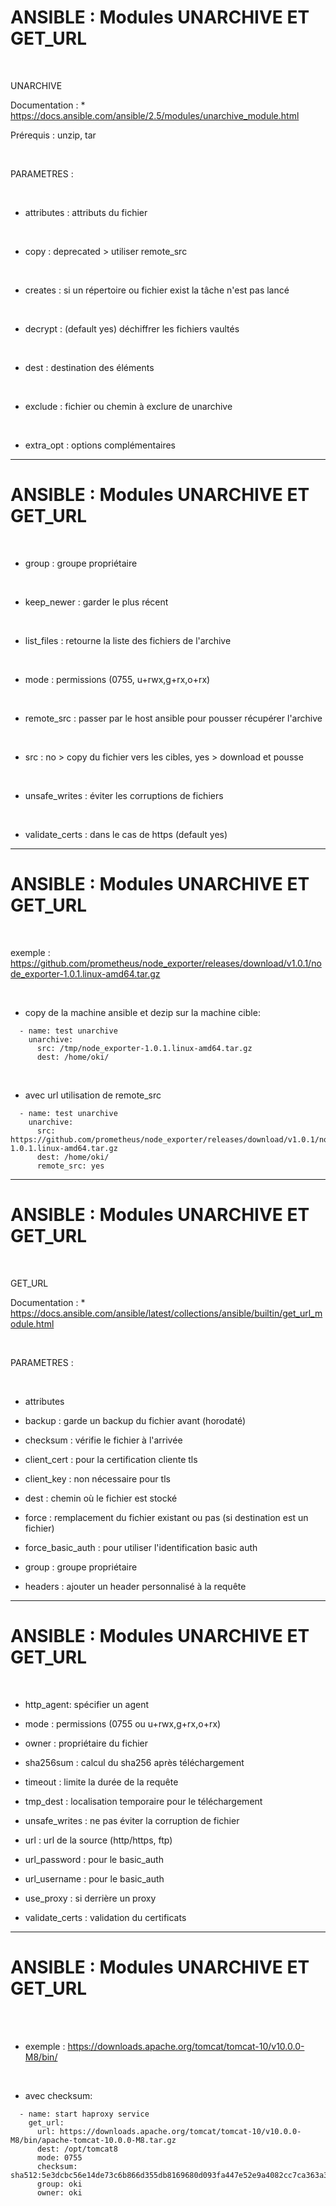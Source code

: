 

# ANSIBLE : Modules UNARCHIVE ET GET_URL


<br>

UNARCHIVE

Documentation : 
	* https://docs.ansible.com/ansible/2.5/modules/unarchive_module.html

Prérequis : unzip, tar

<br>

PARAMETRES :

<br>

* attributes : attributs du fichier

<br>

* copy : deprecated > utiliser remote_src

<br>

* creates : si un répertoire ou fichier exist la tâche n'est pas lancé

<br>

* decrypt : (default yes) déchiffrer les fichiers vaultés

<br>

* dest : destination des éléments

<br>

* exclude : fichier ou chemin à exclure de unarchive

<br>

* extra_opt : options complémentaires

---------------------------------------------------------------------------------------------


# ANSIBLE : Modules UNARCHIVE ET GET_URL


<br>

* group : groupe propriétaire

<br>

* keep_newer : garder le plus récent

<br>

* list_files : retourne la liste des fichiers de l'archive

<br>

* mode : permissions (0755, u+rwx,g+rx,o+rx)

<br>

* remote_src : passer par le host ansible pour pousser récupérer l'archive 

<br>

* src : no > copy du fichier vers les cibles, yes > download et pousse

<br>

* unsafe_writes : éviter les corruptions de fichiers

<br>

* validate_certs : dans le cas de https (default yes) 

---------------------------------------------------------------------------------------------


# ANSIBLE : Modules UNARCHIVE ET GET_URL


<br>


exemple : https://github.com/prometheus/node_exporter/releases/download/v1.0.1/node_exporter-1.0.1.linux-amd64.tar.gz

<br>

* copy de la machine ansible et dezip sur la machine cible:

```
  - name: test unarchive
    unarchive:
      src: /tmp/node_exporter-1.0.1.linux-amd64.tar.gz
      dest: /home/oki/
```

<br>

* avec url utilisation de remote_src

```
  - name: test unarchive
    unarchive:
      src: https://github.com/prometheus/node_exporter/releases/download/v1.0.1/node_exporter-1.0.1.linux-amd64.tar.gz
      dest: /home/oki/
      remote_src: yes
```

---------------------------------------------------------------------------------------------


# ANSIBLE : Modules UNARCHIVE ET GET_URL


<br>

GET_URL

Documentation : 
	* https://docs.ansible.com/ansible/latest/collections/ansible/builtin/get_url_module.html

<br>

PARAMETRES :

<br>

* attributes

* backup : garde un backup du fichier avant (horodaté)

* checksum : vérifie le fichier à l'arrivée

* client_cert : pour la certification cliente tls

* client_key : non nécessaire pour tls

* dest : chemin où le fichier est stocké

* force : remplacement du fichier existant ou pas (si destination est un fichier)

* force_basic_auth : pour utiliser l'identification basic auth

* group : groupe propriétaire

* headers : ajouter un header personnalisé à la requête

---------------------------------------------------------------------------------------------


# ANSIBLE : Modules UNARCHIVE ET GET_URL


<br>

* http_agent: spécifier un agent

* mode : permissions (0755 ou u+rwx,g+rx,o+rx)

* owner : propriétaire du fichier

* sha256sum : calcul du sha256 après téléchargement

* timeout : limite la durée de la requête

* tmp_dest : localisation temporaire pour le téléchargement

* unsafe_writes : ne pas éviter la corruption de fichier

* url : url de la source (http/https, ftp)

* url_password : pour le basic_auth

* url_username : pour le basic_auth

* use_proxy : si derrière un proxy

* validate_certs : validation du certificats


---------------------------------------------------------------------------------------------


# ANSIBLE : Modules UNARCHIVE ET GET_URL


<br>


<br>

* exemple : https://downloads.apache.org/tomcat/tomcat-10/v10.0.0-M8/bin/

<br>

* avec checksum:

```
  - name: start haproxy service
    get_url:
      url: https://downloads.apache.org/tomcat/tomcat-10/v10.0.0-M8/bin/apache-tomcat-10.0.0-M8.tar.gz
      dest: /opt/tomcat8
      mode: 0755
      checksum: sha512:5e3dcbc56e14de73c6b866d355db8169680d093fa447e52e9a4082cc7ca363a385ac2a37a1acdc66c1945a21effe440aa06edd8a572ac6096cbe5e22ea356de4
      group: oki
      owner: oki
```

